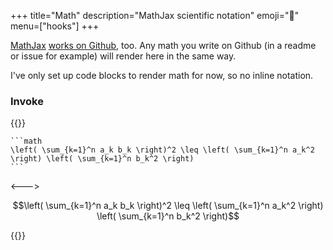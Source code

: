 +++
title="Math"
description="MathJax scientific notation"
emoji="🧮"
menu=["hooks"]
+++

[MathJax](https://www.mathjax.org/) [works on Github](htthttps://docs.github.com/en/get-started/writing-on-github/working-with-advanced-formatting/writing-mathematical-expressions), too. Any math you write on Github (in a readme or issue for example) will render here in the same way.

I've only set up code blocks to render math for now, so no inline notation.

### Invoke

{{<columns>}}

````
```math
\left( \sum_{k=1}^n a_k b_k \right)^2 \leq \left( \sum_{k=1}^n a_k^2 \right) \left( \sum_{k=1}^n b_k^2 \right)
```
````

<--->

```math
\left( \sum_{k=1}^n a_k b_k \right)^2 \leq \left( \sum_{k=1}^n a_k^2 \right) \left( \sum_{k=1}^n b_k^2 \right)
```

{{</columns>}}
